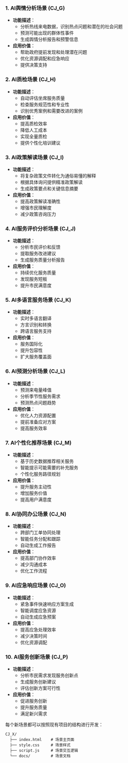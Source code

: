 ### 1. AI舆情分析场景 (CJ_G)
- **功能描述**：
  - 分析热线来电数据，识别热点问题和潜在的社会问题
  - 预测可能出现的群体性事件
  - 生成舆情分析报告和预警信息
- **应用价值**：
  - 帮助政府提前发现和处理潜在问题
  - 优化资源调配和应急响应
  - 提供决策支持

### 2. AI质检场景 (CJ_H)
- **功能描述**：
  - 自动评估坐席服务质量
  - 检查服务规范性和专业性
  - 识别优秀案例和需要改进的案例
- **应用价值**：
  - 提高质检效率
  - 降低人工成本
  - 实现全量质检
  - 提供个性化培训建议

### 3. AI政策解读场景 (CJ_I)
- **功能描述**：
  - 将复杂政策文件转化为通俗易懂的解释
  - 根据具体询问提供精准政策解读
  - 生成政策要点和关键信息摘要
- **应用价值**：
  - 提高政策解读准确性
  - 增强市民理解度
  - 减少政策咨询压力

### 4. AI服务评价分析场景 (CJ_J)
- **功能描述**：
  - 分析市民评价和反馈
  - 提取服务改进建议
  - 生成服务质量分析报告
- **应用价值**：
  - 持续优化服务质量
  - 发现服务短板
  - 提升市民满意度

### 5. AI多语言服务场景 (CJ_K)
- **功能描述**：
  - 实时多语言翻译
  - 方言识别和转换
  - 跨语言服务支持
- **应用价值**：
  - 服务国际化
  - 提升包容性
  - 扩大服务覆盖面

### 6. AI预测分析场景 (CJ_L)
- **功能描述**：
  - 预测来电量峰值
  - 分析季节性服务需求
  - 预测热点问题趋势
- **应用价值**：
  - 优化人力资源配置
  - 提前准备应对方案
  - 提高服务效率

### 7. AI个性化推荐场景 (CJ_M)
- **功能描述**：
  - 基于历史数据推荐相关服务
  - 智能提示可能需要的补充服务
  - 个性化服务路径规划
- **应用价值**：
  - 提升服务主动性
  - 增加服务价值
  - 提高用户满意度

### 8. AI协同办公场景 (CJ_N)
- **功能描述**：
  - 跨部门工单协同处理
  - 智能任务分配和跟踪
  - 自动生成工作报告
- **应用价值**：
  - 提高部门协作效率
  - 减少沟通成本
  - 优化工作流程

### 9. AI应急响应场景 (CJ_O)
- **功能描述**：
  - 紧急事件快速响应方案生成
  - 智能调度应急资源
  - 自动生成应急预案
- **应用价值**：
  - 提高应急处理效率
  - 减少决策时间
  - 优化资源调配

### 10. AI服务创新场景 (CJ_P)
- **功能描述**：
  - 分析市民需求发现服务创新点
  - 生成服务创新建议
  - 评估创新方案可行性
- **应用价值**：
  - 促进服务创新
  - 提升服务质量
  - 满足新兴需求

每个新场景都可以按照现有项目的结构进行开发：
```
CJ_X/
  ├── index.html    # 场景主页面
  ├── style.css     # 场景样式
  ├── script.js     # 场景交互逻辑
  └── docs/         # 场景文档
```